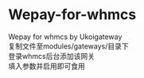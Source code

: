 # Wepay-for-whmcs
Wepay for whmcs by Ukoigateway  
复制文件至modules/gateways/目录下  
登录whmcs后台添加该网关  
填入参数并启用即可食用  
